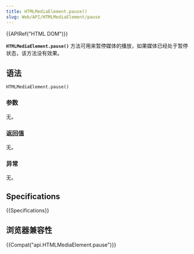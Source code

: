 ```yaml
---
title: HTMLMediaElement.pause()
slug: Web/API/HTMLMediaElement/pause
---
```


{{APIRef("HTML DOM")}}

**`HTMLMediaElement.pause()`** 方法可用来暂停媒体的播放，如果媒体已经处于暂停状态，该方法没有效果。

## 语法

```plain
HTMLMediaElement.pause()
```

### 参数

无。

### 返回值

无。

### 异常

无。

## Specifications

{{Specifications}}

## 浏览器兼容性

{{Compat("api.HTMLMediaElement.pause")}}
